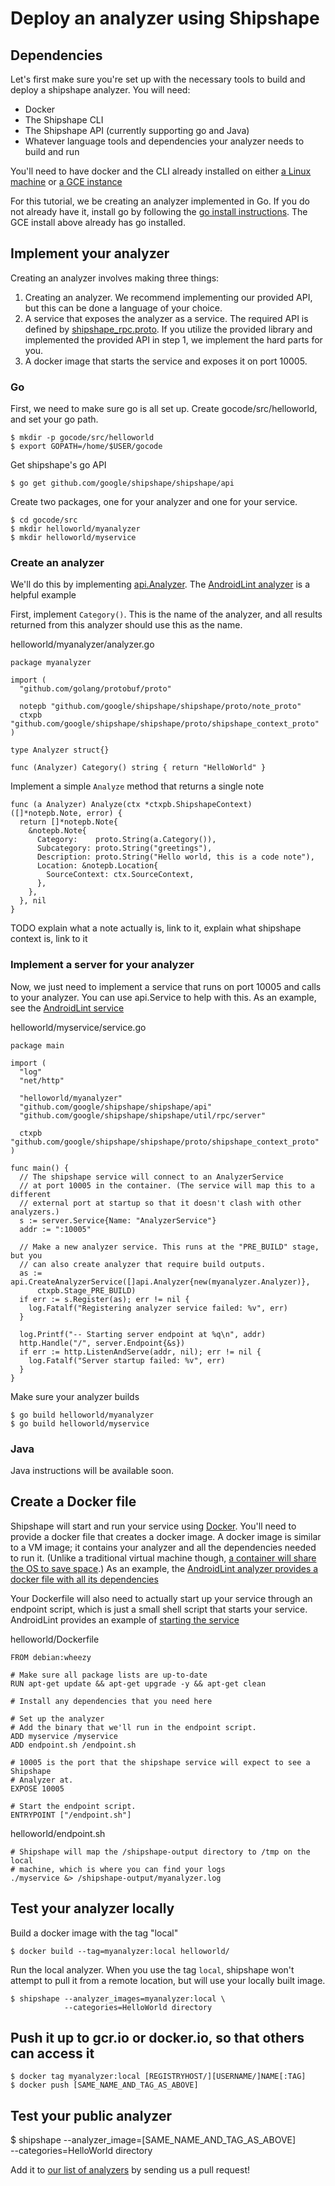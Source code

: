 <!--
// Copyright 2014 Google Inc. All rights reserved.
//
// Licensed under the Apache License, Version 2.0 (the "License");
// you may not use this file except in compliance with the License.
// You may obtain a copy of the License at
//
//   http://www.apache.org/licenses/LICENSE-2.0
//
// Unless required by applicable law or agreed to in writing, software
// distributed under the License is distributed on an "AS IS" BASIS,
// WITHOUT WARRANTIES OR CONDITIONS OF ANY KIND, either express or implied.
// See the License for the specific language governing permissions and
// limitations under the License.
-->
# Deploy an analyzer using Shipshape

## Dependencies

Let's first make sure you're set up with the necessary tools to build and
deploy a shipshape analyzer. You will need:

* Docker
* The Shipshape CLI
* The Shipshape API (currently supporting go and Java)
* Whatever language tools and dependencies your analyzer needs to build and run

You'll need to have docker and the CLI already installed on either [a Linux
machine](https://github.com/google/shipshape/blob/master/shipshape/docs/linux-setup.md) or [a GCE
instance](https://github.com/google/shipshape/blob/master/shipshape/docs/gce-setup.md)

For this tutorial, we be creating an analyzer implemented in Go.
If you do not already have it, install go by following the
[go install instructions](https://golang.org/doc/install). The GCE install above
already has go installed.

## Implement your analyzer

Creating an analyzer involves making three things:

1. Creating an analyzer. We recommend implementing our provided API, but this can be done a language of your choice.
2. A service that exposes the analyzer as a service. The required API is defined by
   [shipshape_rpc.proto](https://github.com/google/shipshape/blob/master/shipshape/proto/shipshape_rpc.proto).  If you utilize the provided library and implemented the provided API in step 1, we implement the hard parts for you.
3. A docker image that starts the service and exposes it on port 10005.

### Go
First, we need to make sure go is all set up. Create gocode/src/helloworld, and
set your go path.

    $ mkdir -p gocode/src/helloworld
    $ export GOPATH=/home/$USER/gocode

Get shipshape's go API

    $ go get github.com/google/shipshape/shipshape/api

Create two packages, one for your analyzer and one for your service.

    $ cd gocode/src
    $ mkdir helloworld/myanalyzer
    $ mkdir helloworld/myservice

### Create an analyzer
We'll do this by implementing
[api.Analyzer](https://github.com/google/shipshape/blob/master/shipshape/api/analyzer.go).
The
[AndroidLint analyzer](https://github.com/google/shipshape/blob/master/shipshape/androidlint_analyzer/androidlint/analyzer.go)
is a helpful example

First, implement `Category()`. This is the name of the analyzer, and all results
returned from this analyzer should use this as the name.

helloworld/myanalyzer/analyzer.go
```
package myanalyzer

import (
  "github.com/golang/protobuf/proto"

  notepb "github.com/google/shipshape/shipshape/proto/note_proto"
  ctxpb "github.com/google/shipshape/shipshape/proto/shipshape_context_proto"
)

type Analyzer struct{}

func (Analyzer) Category() string { return "HelloWorld" }

```

Implement a simple `Analyze` method that returns a single note
```
func (a Analyzer) Analyze(ctx *ctxpb.ShipshapeContext) ([]*notepb.Note, error) {
  return []*notepb.Note{
    &notepb.Note{
      Category:    proto.String(a.Category()),
      Subcategory: proto.String("greetings"),
      Description: proto.String("Hello world, this is a code note"),
      Location: &notepb.Location{
        SourceContext: ctx.SourceContext,
      },
    },
  }, nil
}
```

TODO explain what a note actually is, link to it, explain what shipshape context
is, link to it


### Implement a server for your analyzer
Now, we just need to implement a service that runs on port 10005 and calls to
your analyzer. You can use api.Service to help with this.  As an example, see
the
[AndroidLint service](https://github.com/google/shipshape/blob/master/shipshape/androidlint_analyzer/androidlint/service.go)

helloworld/myservice/service.go
```
package main

import (
  "log"
  "net/http"

  "helloworld/myanalyzer"
  "github.com/google/shipshape/shipshape/api"
  "github.com/google/shipshape/shipshape/util/rpc/server"

  ctxpb "github.com/google/shipshape/shipshape/proto/shipshape_context_proto"
)

func main() {
  // The shipshape service will connect to an AnalyzerService
  // at port 10005 in the container. (The service will map this to a different
  // external port at startup so that it doesn't clash with other analyzers.)
  s := server.Service{Name: "AnalyzerService"}
  addr := ":10005"

  // Make a new analyzer service. This runs at the "PRE_BUILD" stage, but you
  // can also create analyzer that require build outputs.
  as := api.CreateAnalyzerService([]api.Analyzer{new(myanalyzer.Analyzer)},
      ctxpb.Stage_PRE_BUILD)
  if err := s.Register(as); err != nil {
    log.Fatalf("Registering analyzer service failed: %v", err)
  }

  log.Printf("-- Starting server endpoint at %q\n", addr)
  http.Handle("/", server.Endpoint{&s})
  if err := http.ListenAndServe(addr, nil); err != nil {
    log.Fatalf("Server startup failed: %v", err)
  }
}
```

Make sure your analyzer builds

    $ go build helloworld/myanalyzer
    $ go build helloworld/myservice


### Java
Java instructions will be available soon.

## Create a Docker file
Shipshape will start and run your service using [Docker](http://docker.io).
You'll need to provide a docker file that creates a docker image. A docker
image is similar to a VM image; it contains your analyzer and all the
dependencies needed to run it. (Unlike a traditional virtual machine though,
[a container will share the OS to save space](https://www.docker.com/whatisdocker).)
As an example, the
[AndroidLint analyzer provides a docker file with all its dependencies](https://github.com/google/shipshape/blob/master/shipshape/androidlint_analyzer/docker/Dockerfile)

Your Dockerfile will also need to actually start up your service through an
endpoint script, which is just a small shell script that starts your service.
AndroidLint provides an example of
[starting the service](https://github.com/google/shipshape/blob/master/shipshape/androidlint_analyzer/docker/endpoint.sh)

helloworld/Dockerfile
```
FROM debian:wheezy

# Make sure all package lists are up-to-date
RUN apt-get update && apt-get upgrade -y && apt-get clean

# Install any dependencies that you need here

# Set up the analyzer
# Add the binary that we'll run in the endpoint script.
ADD myservice /myservice
ADD endpoint.sh /endpoint.sh

# 10005 is the port that the shipshape service will expect to see a Shipshape
# Analyzer at.
EXPOSE 10005

# Start the endpoint script.
ENTRYPOINT ["/endpoint.sh"]
```

helloworld/endpoint.sh
```
# Shipshape will map the /shipshape-output directory to /tmp on the local
# machine, which is where you can find your logs
./myservice &> /shipshape-output/myanalyzer.log
```

##  Test your analyzer locally

Build a docker image with the tag "local"

    $ docker build --tag=myanalyzer:local helloworld/

Run the local analyzer. When you use the tag `local`, shipshape won't attempt to
pull it from a remote location, but will use your locally built image.

    $ shipshape --analyzer_images=myanalyzer:local \
                --categories=HelloWorld directory

## Push it up to gcr.io or docker.io, so that others can access it

    $ docker tag myanalyzer:local [REGISTRYHOST/][USERNAME/]NAME[:TAG]
    $ docker push [SAME_NAME_AND_TAG_AS_ABOVE]

## Test your public analyzer

   $ shipshape --analyzer_image=[SAME_NAME_AND_TAG_AS_ABOVE] \
               --categories=HelloWorld directory

Add it to [our list of
analyzers](https://github.com/google/shipshape/blob/master/README.md) by sending us a pull request!
